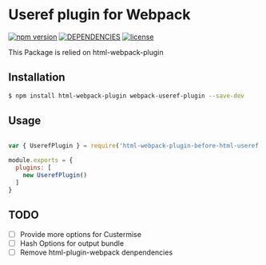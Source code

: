 # Useref plugin for Webpack

[![npm version](https://badge.fury.io/js/webpack-useref-plugin.svg)](https://badge.fury.io/js/webpack-useref-plugin) [![DEPENDENCIES](https://david-dm.org/azzgo/webpack-useref-plugin.svg)](https://david-dm.org/azzgo/webpack-useref-plugin) [![license](https://img.shields.io/github/license/mashape/apistatus.svg?maxAge=2592000)]()

<!--[![NPM](https://nodei.co/npm/webpack-useref-plugin.png)](https://nodei.co/npm/webpack-useref-plugin/)-->

This Package is relied on html-webpack-plugin

## Installation

```sh
$ npm install html-webpack-plugin webpack-useref-plugin --save-dev
```

## Usage

```javascript

var { UserefPlugin } = require('html-webpack-plugin-before-html-useref');

module.exports = {
  plugins: [
    new UserefPlugin()
  ]
}
```

## TODO

- [ ] Provide more options for Custermise
- [ ] Hash Options for output bundle
- [ ] Remove html-plugin-webpack denpendencies
